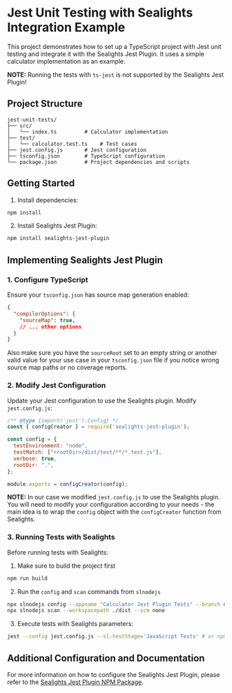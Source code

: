 # Jest Unit Testing with Sealights Integration Example

This project demonstrates how to set up a TypeScript project with Jest unit testing and integrate it with the Sealights Jest Plugin. It uses a simple calculator implementation as an example.

**NOTE:** Running the tests with `ts-jest` is not supported by the Sealights Jest Plugin!

## Project Structure

```
jest-unit-tests/
├── src/
│   └── index.ts         # Calculator implementation
├── test/
│   └── calculator.test.ts    # Test cases
├── jest.config.js       # Jest configuration
├── tsconfig.json        # TypeScript configuration
└── package.json         # Project dependencies and scripts
```

## Getting Started

1. Install dependencies:
```bash
npm install
```

2. Install Sealights Jest Plugin:
```bash
npm install sealights-jest-plugin
```

## Implementing Sealights Jest Plugin

### 1. Configure TypeScript

Ensure your `tsconfig.json` has source map generation enabled:

```json
{
  "compilerOptions": {
    "sourceMap": true,
    // ... other options
  }
}
```
Also make sure you have the `sourceRoot` set to an empty string or another valid value for your use case in your `tsconfig.json` file if you notice wrong source map paths or no coverage reports.

### 2. Modify Jest Configuration

Update your Jest configuration to use the Sealights plugin. Modify `jest.config.js`:

```javascript
/** @type {import('jest').Config} */
const { configCreator } = require('sealights-jest-plugin');

const config = {
  testEnvironment: "node",
  testMatch: ["<rootDir>/dist/test/**/*.test.js"],
  verbose: true,
  rootDir: ".",
};

module.exports = configCreator(config); 
```
**NOTE:** In our case we modified `jest.config.js` to use the Sealights plugin. You will need to modify your configuration according to your needs - the main idea is to wrap the `config` object with the `configCreator` function from Sealights.

### 3. Running Tests with Sealights

Before running tests with Sealights:
1. Make sure to build the project first
```bash
npm run build
```
2. Run the `config` and `scan` commands from `slnodejs`
```bash
npx slnodejs config --appname "Calculator Jest Plugin Tests" --branch main --build 1
npx slnodejs scan --workspacepath ./dist --scm none
```
3. Execute tests with Sealights parameters:

```bash
jest --config jest.config.js --sl-testStage='JavaScript Tests' # or npm run test:sealights:js
```

## Additional Configuration and Documentation

For more information on how to configure the Sealights Jest Plugin, please refer to the [Sealights Jest Plugin NPM Package](https://www.npmjs.com/package/sealights-jest-plugin).
